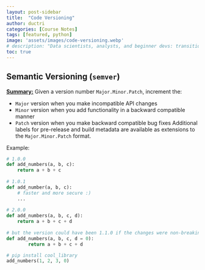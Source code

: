 ```yaml
---
layout: post-sidebar
title:  "Code Versioning"
author: ductri
categories: [Course Notes]
tags: [featured, python]
image: 'assets/images/code-versioning.webp'
# description: "Data scientists, analysts, and beginner devs: transition from 'coder' to 'software engineer' and learn to ship code."
toc: true
---
```


## Semantic Versioning (`semver`)
[**Summary:**](https://semver.org/) Given a version number `Major.Minor.Patch`, increment the:
- `Major` version when you make incompatible API changes
- `Minor` version when you add functionality in a backward compatible manner
- `Patch` version when you make backward compatible bug fixes
Additional labels for pre-release and build metadata are available as extensions to the `Major.Minor.Patch` format.

Example:
```python
# 1.0.0
def add_numbers(a, b, c):
    return a + b + c
    
# 1.0.1
def add_number(a, b, c):
    # faster and more secure :)
    ...
    
# 2.0.0
def add_numbers(a, b, c, d):
    return a + b + c + d
    
# but the version could have been 1.1.0 if the changes were non-breaking
def add_numbers(a, b, c, d = 0):
		return a + b + c + d

# pip install cool_library
add_numbers(1, 2, 3, 0)
```
